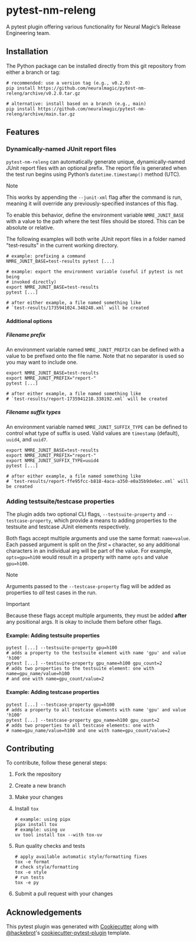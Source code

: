 # pytest-nm-releng

A pytest plugin offering various functionality for Neural Magic’s Release Engineering team.

## Installation

The Python package can be installed directly from this git repository from either a branch or tag:

```shell
# recommended: use a version tag (e.g., v0.2.0)
pip install https://github.com/neuralmagic/pytest-nm-releng/archive/v0.2.0.tar.gz

# alternative: install based on a branch (e.g., main)
pip install https://github.com/neuralmagic/pytest-nm-releng/archive/main.tar.gz
```

## Features

### Dynamically-named JUnit report files

`pytest-nm-releng` can automatically generate unique, dynamically-named JUnit report files with an optional prefix. The report file is generated when the test run begins using Python’s `datetime.timestamp()` method (UTC).

> [!NOTE]
> This works by appending the `--junit-xml` flag after the command is run, meaning it will override any previously-specified instances of this flag.

To enable this behavior, define the environment variable `NMRE_JUNIT_BASE` with a value to the path where the test files should be stored. This can be absolute or relative.

The following examples will both write JUnit report files in a folder named "test-results" in the current working directory.

```shell
# example: prefixing a command
NMRE_JUNIT_BASE=test-results pytest [...]

# example: export the environment variable (useful if pytest is not being
# invoked directly)
export NMRE_JUNIT_BASE=test-results
pytest [...]

# after either example, a file named something like
# `test-results/1735941024.348248.xml` will be created
```

#### Additional options

##### Filename prefix

An environment variable named `NMRE_JUNIT_PREFIX` can be defined with a value to be prefixed onto the file name. Note that no separator is used so you may want to include one.

```shell
export NMRE_JUNIT_BASE=test-results
export NMRE_JUNIT_PREFIX="report-"
pytest [...]

# after either example, a file named something like
# `test-results/report-1735941218.338192.xml` will be created
```

##### Filename suffix types

An environment variable named `NMRE_JUNIT_SUFFIX_TYPE` can be defined to control what type of suffix is used. Valid values are `timestamp` (default), `uuid4`, and `uuid7`.

```shell
export NMRE_JUNIT_BASE=test-results
export NMRE_JUNIT_PREFIX="report-"
export NMRE_JUNIT_SUFFIX_TYPE=uuid4
pytest [...]

# after either example, a file named something like
# `test-results/report-ffe95fcc-b818-4aca-a350-e0a35b9de6ec.xml` will be created
```

### Adding testsuite/testcase properties

The plugin adds two optional CLI flags, `--testsuite-property` and `--testcase-property`, which provide a means to adding properties to the testsuite and testcase JUnit elements respectively.

Both flags accept multiple arguments and use the same format: `name=value`. Each passed argument is split on the _first_ `=` character, so any additional characters in an individual arg will be part of the value. For example, `opts=gpu=h100` would result in a property with name `opts` and value `gpu=h100`.

> [!NOTE]
> Arguments passed to the `--testcase-property` flag will be added as properties to _all_ test cases in the run.

> [!IMPORTANT]
> Because these flags accept multiple arguments, they must be added **after** any positional args. It is okay to include them before other flags.

#### Example: Adding testsuite properties

```shell
pytest [...] --testsuite-property gpu=h100
# adds a property to the testsuite element with name 'gpu' and value 'h100'
pytest [...] --testsuite-property gpu_name=h100 gpu_count=2
# adds two properties to the testsuite element: one with name=gpu_name/value=h100
# and one with name=gpu_count/value=2
```

#### Example: Adding testcase properties

```shell
pytest [...] --testcase-property gpu=h100
# adds a property to all testcase elements with name 'gpu' and value 'h100'
pytest [...] --testcase-property gpu_name=h100 gpu_count=2
# adds two properties to all testcase elements: one with
# name=gpu_name/value=h100 and one with name=gpu_count/value=2
```

## Contributing

To contribute, follow these general steps:

1. Fork the repository

1. Create a new branch

1. Make your changes

1. Install `tox`

   ```shell
   # example: using pipx
   pipx install tox
   # example: using uv
   uv tool install tox --with tox-uv
   ```

1. Run quality checks and tests

   ```shell
   # apply available automatic style/formatting fixes
   tox -e format
   # check style/formatting
   tox -e style
   # run tests
   tox -e py
   ```

1. Submit a pull request with your changes

## Acknowledgements

This pytest plugin was generated with [Cookiecutter] along with [@hackebrot]'s [cookiecutter-pytest-plugin] template.

[@hackebrot]: https://github.com/hackebrot
[cookiecutter]: https://github.com/audreyr/cookiecutter
[cookiecutter-pytest-plugin]: https://github.com/pytest-dev/cookiecutter-pytest-plugin
